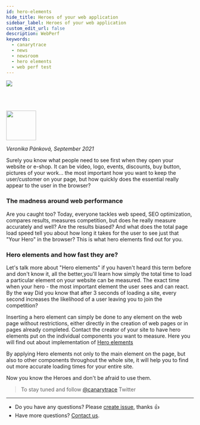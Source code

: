 ```yaml
---
id: hero-elements
hide_title: Heroes of your web application
sidebar_label: Heroes of your web application
custom_edit_url: false
description: WebPerf
keywords:
  - canarytrace
  - news
  - newsroom
  - hero elements
  - web perf test
---
```

<img src="/img/banner_clanek_hrdinove_04.png"/>

<br/><br/><br/>
<img src="/img/veronikaPankova_circle.png" width="80" />

*Veronika Pánková, September 2021*


Surely you know what people need to see first when they open your website or e-shop. It can be video, logo, events, discounts, buy button, pictures of your work... the most important how you want to keep the user/customer on your page, but how quickly does the essential really appear to the user in the browser?


### The madness around web performance
Are you caught too? Today, everyone tackles web speed, SEO optimization, compares results, measures competition, but does he really measure accurately and well? Are the results biased? And what does the total page load speed tell you about how long it takes for the user to see just that "Your Hero" in the browser? This is what hero elements find out for you.

### Hero elements and how fast they are?
Let's talk more about "Hero elements" if you haven't heard this term before and don't know it, all the better,you'll  learn how simply the total time to load a particular element on your website can be measured. The exact time when your hero - the most important element the user sees and can react. By the way Did you know that after 3 seconds of loading a site, every second increases the likelihood of a user leaving you to join the competition?

Inserting a hero element can simply be done to any element on the web page without restrictions, either directly in the creation of web pages or in pages already completed.
Contact the creator of your site to have hero elements put on the individual components you want to measure. Here you will find out about implementation of [Hero elements](/docs/features/hero)

By applying Hero elements not only to the main element on the page, but also to other components throughout the whole site, it will help you to find out more accurate loading times for your entire site.

Now you know the Heroes and don't be afraid to use them.



> To stay tuned and follow [@canarytrace](https://twitter.com/canarytrace) Twitter

---

- Do you have any questions? Please [create issue](https://github.com/canarytrace/documentation/issues/new/choose), thanks 👍
- Have more questions? [Contact us](/docs/support/contactus).
